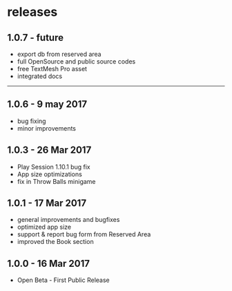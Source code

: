 # releases

## 1.0.7 - future
- export db from reserved area
- full OpenSource and public source codes
- free TextMesh Pro asset
- integrated docs

---

## 1.0.6 - 9 may 2017
- bug fixing
- minor improvements

## 1.0.3 - 26 Mar 2017
- Play Session 1.10.1 bug fix
- App size optimizations
- fix in Throw Balls minigame

## 1.0.1 - 17 Mar 2017
- general improvements and bugfixes
- optimized app size
- support & report bug form from Reserved Area
- improved the Book section

## 1.0.0 - 16 Mar 2017
- Open Beta - First Public Release

